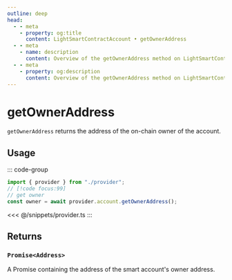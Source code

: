 ```yaml
---
outline: deep
head:
  - - meta
    - property: og:title
      content: LightSmartContractAccount • getOwnerAddress
  - - meta
    - name: description
      content: Overview of the getOwnerAddress method on LightSmartContractAccount
  - - meta
    - property: og:description
      content: Overview of the getOwnerAddress method on LightSmartContractAccount
---
```


# getOwnerAddress

`getOwnerAddress` returns the address of the on-chain owner of the account.

## Usage

::: code-group

```ts [example.ts]
import { provider } from "./provider";
// [!code focus:99]
// get owner
const owner = await provider.account.getOwnerAddress();
```

<<< @/snippets/provider.ts
:::

## Returns

### `Promise<Address>`

A Promise containing the address of the smart account's owner address.
